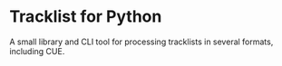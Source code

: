 # Tracklist for Python

A small library and CLI tool for processing tracklists in several formats, including CUE.
